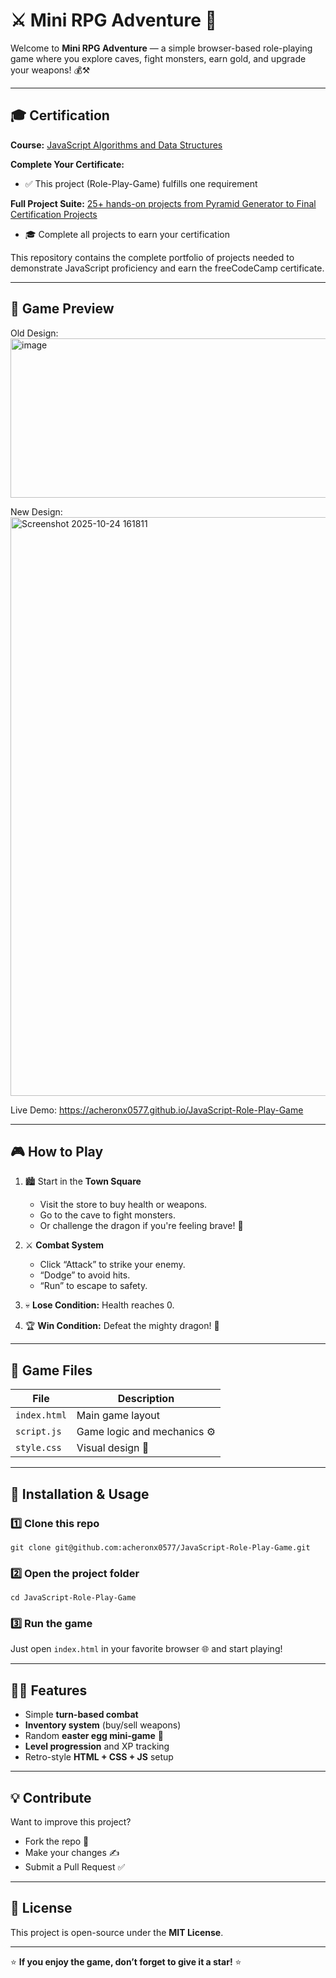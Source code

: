 # ⚔️ Mini RPG Adventure 🐉

Welcome to **Mini RPG Adventure** — a simple browser-based role-playing game where you explore caves, fight monsters, earn gold, and upgrade your weapons! 💰⚒️

---

## 🎓 Certification

**Course:** [JavaScript Algorithms and Data Structures](https://www.freecodecamp.org/learn/javascript-algorithms-and-data-structures-v8)

**Complete Your Certificate:**
- ✅ This project (Role-Play-Game) fulfills one requirement

**Full Project Suite:** [25+ hands-on projects from Pyramid Generator to Final Certification Projects](https://github.com/acheronx0577/JavaScript-Algorithms-and-Data-Structures)
- 🎓 Complete all projects to earn your certification

This repository contains the complete portfolio of projects needed to demonstrate JavaScript proficiency and earn the freeCodeCamp certificate.

---

## 📸 Game Preview

Old Design:
<img width="897" height="255" alt="image" src="https://github.com/user-attachments/assets/136186fd-edfc-4a24-bff6-a49ea5c38a83" />

New Design: 
<img width="1041" height="926" alt="Screenshot 2025-10-24 161811" src="https://github.com/user-attachments/assets/5d058c3b-280b-4ed2-945f-e1544850dffe" />

Live Demo: https://acheronx0577.github.io/JavaScript-Role-Play-Game

---

## 🎮 How to Play

1. 🏙️ Start in the **Town Square**  
   - Visit the store to buy health or weapons.  
   - Go to the cave to fight monsters.  
   - Or challenge the dragon if you're feeling brave! 🐲  

2. ⚔️ **Combat System**
   - Click “Attack” to strike your enemy.  
   - “Dodge” to avoid hits.  
   - “Run” to escape to safety.  

3. 💀 **Lose Condition:** Health reaches 0.  
4. 🏆 **Win Condition:** Defeat the mighty dragon! 🎉  

---

## 🧩 Game Files

| File | Description |
|------|--------------|
| `index.html` | Main game layout |
| `script.js` | Game logic and mechanics ⚙️ |
| `style.css` | Visual design 🎨 |

---

## 🧰 Installation & Usage

### 1️⃣ Clone this repo
```
git clone git@github.com:acheronx0577/JavaScript-Role-Play-Game.git
```

### 2️⃣ Open the project folder
```
cd JavaScript-Role-Play-Game
```

### 3️⃣ Run the game
Just open `index.html` in your favorite browser 🌐 and start playing!

---

## 🧙‍♂️ Features

- Simple **turn-based combat**
- **Inventory system** (buy/sell weapons)
- Random **easter egg mini-game** 🎲
- **Level progression** and XP tracking
- Retro-style **HTML + CSS + JS** setup  

---

## 💡 Contribute

Want to improve this project?  
- Fork the repo 🍴  
- Make your changes ✍️  
- Submit a Pull Request ✅  

---

## 📜 License

This project is open-source under the **MIT License**.

---

⭐ **If you enjoy the game, don’t forget to give it a star!** ⭐
